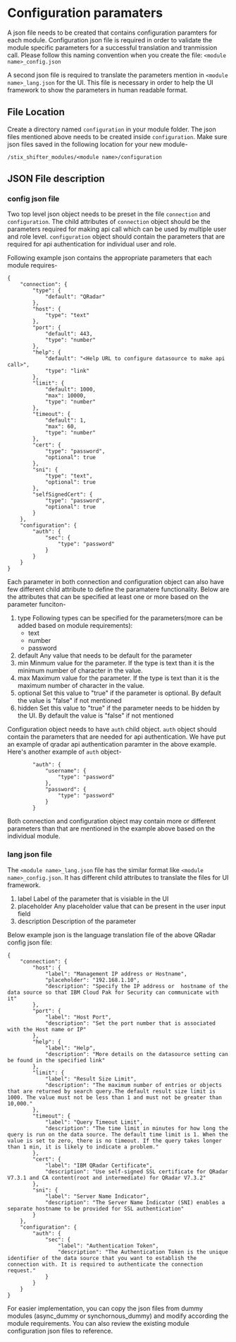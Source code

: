 # Configuration paramaters

A json file needs to be created that contains configuration paramters for each module. Configuration json file is required in order to validate the module specific parameters for a successful translation and tranmission call. Please follow this naming convention when you create the file: `<module name>_config.json`

A second json file is required to translate the parameters mention in `<module name>_lang.json` for the UI. This file is necessary in order to help the UI framework to show the parameters in human readable format.

## File Location

Create a directory named `configuration` in your module folder. The json files mentioned above needs to be created inside `configuration`. Make sure json files saved in the following location for your new module-

```
/stix_shifter_modules/<module name>/configuration
```

## JSON File description

### config json file

Two top level json object needs to be preset in the file `connection` and `configuration`. The child attributes of `connection` object should be the parameters required for making api call which can be used by multiple user and role level. `configuration` object should contain the parameters that are required for api authentication for individual user and role. 

Following example json contains the appropriate parameters that each module requires-

```
{
    "connection": {
        "type": {
            "default": "QRadar"
        },
        "host": {
            "type": "text"
        },
        "port": {
            "default": 443,
            "type": "number"
        },
        "help": {
            "default": "<Help URL to configure datasource to make api call>",
            "type": "link"
        },
        "limit": {
            "default": 1000,
            "max": 10000,
            "type": "number"
        },
        "timeout": {
            "default": 1,
            "max": 60,
            "type": "number"
        },
        "cert": {
            "type": "password",
            "optional": true
        },
        "sni": {
            "type": "text",
            "optional": true
        },
        "selfSignedCert": {
            "type": "password",
            "optional": true
        }
    },
    "configuration": {
        "auth": {
            "sec": {
                "type": "password"
            }
        }
    }
}
```

Each parameter in both connection and configuration object can also have few different child attribute to define the paramatere functionality. Below are the attributes that can be specified at least one or more based on the parameter funciton-

1. type
    Following types can be specified for the parameters(more can be added based on module requirements):
    - text
    - number
    - password
2. default
    Any value that needs to be default for the parameter
3. min
    Minmum value for the parameter. If the type is text than it is the minimum number of character in the value.
4. max
    Maximum value for the parameter. If the type is text than it is the maximum number of character in the value.
5. optional
    Set this value to "true" if the parameter is optional. By default the value is "false" if not mentioned
6. hidden
    Set this value to "true" if the parameter needs to be hidden by the UI. By default the value is "false" if not mentioned

Configuration object needs to have `auth` child object. `auth` object should contain the parameters that are needed for api authentication. We have put an example of qradar api authentication paramter in the above example. Here's another example of `auth` object-

```
        "auth": {
            "username": {
                "type": "password"
            },
            "password": {
                "type": "password"
            }
        }
```

Both connection and configuration object may contain more or different parameters than that are mentioned in the example above based on the individual module. 

### lang json file

The `<module name>_lang.json` file has the similar format like `<module name>_config.json`. It has different child attributes to translate the files for UI framework.

1. label
    Label of the parameter that is visiable in the UI
2. placeholder
    Any placeholder value that can be present in the user input field
3. description
    Description of the parameter

Below example json is the language translation file of the above QRadar config json file:

```
{
    "connection": {
        "host": {
            "label": "Management IP address or Hostname",
            "placeholder": "192.168.1.10",
            "description": "Specify the IP address or  hostname of the data source so that IBM Cloud Pak for Security can communicate with it"
        },
        "port": {
            "label": "Host Port",
            "description": "Set the port number that is associated with the Host name or IP"
        },
        "help": {
            "label": "Help",
            "description": "More details on the datasource setting can be found in the specified link"
        },
        "limit": {
            "label": "Result Size Limit",
            "description": "The maximum number of entries or objects that are returned by search query.The default result size limit is 1000. The value must not be less than 1 and must not be greater than 10,000."
        },
        "timeout": {
            "label": "Query Timeout Limit",
            "description": "The time limit in minutes for how long the query is run on the data source. The default time limit is 1. When the value is set to zero, there is no timeout. If the query takes longer than 1 min, it is likely to indicate a problem."
        },
        "cert": {
            "label": "IBM QRadar Certificate",
            "description": "Use self-signed SSL certificate for QRadar V7.3.1 and CA content(root and intermediate) for QRadar V7.3.2"
        },
        "sni": {
            "label": "Server Name Indicator",
            "description": "The Server Name Indicator (SNI) enables a separate hostname to be provided for SSL authentication"
        }
    },
    "configuration": {
        "auth": {
            "sec": {
                "label": "Authentication Token",
                "description": "The Authentication Token is the unique identifier of the data source that you want to establish the connection with. It is required to authenticate the connection request."
            }
        }
    }
}
```

For easier implementation, you can copy the json files from dummy modules (async_dummy or synchornous_dummy) and modify according the module requirements. You can also review the existing module configuration json files to reference. 
